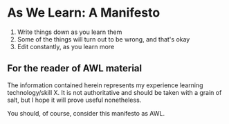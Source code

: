 # As We Learn: A Manifesto

1. Write things down as you learn them
2. Some of the things will turn out to be wrong, and that's okay
3. Edit constantly, as you learn more

## For the reader of AWL material

The information contained herein represents my experience learning technology/skill X. It is not authoritative and should be taken with a grain of salt, but I hope it will prove useful nonetheless.

You should, of course, consider this manifesto as AWL.
